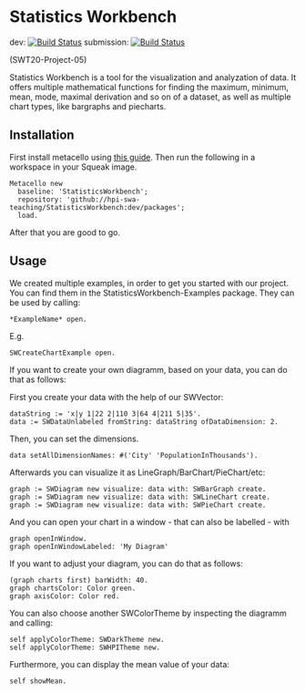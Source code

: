 
# Statistics Workbench

dev: [![Build Status](https://api.travis-ci.org/hpi-swa-teaching/StatisticsWorkbench.svg?branch=dev)](https://travis-ci.org/hpi-swa-teaching/StatisticsWorkbench) 
submission: [![Build Status](https://api.travis-ci.org/hpi-swa-teaching/StatisticsWorkbench.svg?branch=submission)](https://travis-ci.org/hpi-swa-teaching/StatisticsWorkbench) 

(SWT20-Project-05)

Statistics Workbench is a tool for the visualization and analyzation of data. 
It offers multiple mathematical functions for finding the maximum, minimum, mean, mode, maximal derivation and so on of a dataset, as well as multiple chart types, like bargraphs and piecharts.


## Installation

First install metacello using [this guide](https://github.com/Metacello/metacello#squeak). Then run the following in a workspace in your Squeak image.

```
Metacello new
  baseline: 'StatisticsWorkbench';
  repository: 'github://hpi-swa-teaching/StatisticsWorkbench:dev/packages';
  load.
``` 
 
After that you are good to go.


## Usage


We created multiple examples, in order to get you started with our project.
You can find them in the StatisticsWorkbench-Examples package.
They can be used by calling:
```
*ExampleName* open.
```
E.g.
```
SWCreateChartExample open.
```
If you want to create your own diagramm, based on your data, you can do that as follows: 

First you create your data with the help of our SWVector:

```
dataString := 'x|y 1|22 2|110 3|64 4|211 5|35'.
data := SWDataUnlabeled fromString: dataString ofDataDimension: 2.

```

Then, you can set the dimensions.

```
data setAllDimensionNames: #('City' 'PopulationInThousands').

```
Afterwards you can visualize it as LineGraph/BarChart/PieChart/etc:

```
graph := SWDiagram new visualize: data with: SWBarGraph create. 
graph := SWDiagram new visualize: data with: SWLineChart create.
graph := SWDiagram new visualize: data with: SWPieChart create.
```

And you can open your chart in a window - that can also be labelled - with 

```
graph openInWindow.
graph openInWindowLabeled: 'My Diagram'
```

If you want to adjust your diagram, you can do that as follows: 

```
(graph charts first) barWidth: 40.
graph chartsColor: Color green.
graph axisColor: Color red.
```

You can also choose another SWColorTheme by inspecting the diagramm and calling:
```
self applyColorTheme: SWDarkTheme new.
self applyColorTheme: SWHPITheme new.
```

Furthermore, you can display the mean value of your data:
```
self showMean.
